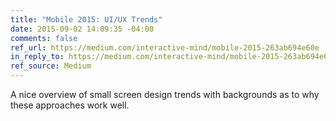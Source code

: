 ```yaml
---
title: "Mobile 2015: UI/UX Trends"
date: 2015-09-02 14:09:35 -04:00
comments: false
ref_url: https://medium.com/interactive-mind/mobile-2015-263ab694e60e
in_reply_to: https://medium.com/interactive-mind/mobile-2015-263ab694e60e
ref_source: Medium
---
```


A nice overview of small screen design trends with backgrounds as to why these approaches work well.